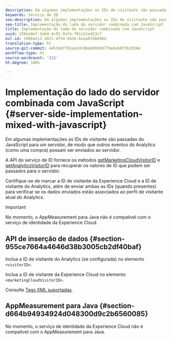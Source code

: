 ```yaml
---
description: Em algumas implementações as IDs de visitante são passadas do JavaScript para um servidor, de modo que outros eventos do Analytics (como uma compra) possam ser enviados ao servidor.
keywords: Serviço de ID
seo-description: Em algumas implementações as IDs de visitante são passadas do JavaScript para um servidor, de modo que outros eventos do Analytics (como uma compra) possam ser enviados ao servidor.
seo-title: Implementação do lado do servidor combinada com JavaScript
title: Implementação do lado do servidor combinada com JavaScript
uuid: 256ea0e7-1eb4-4c92-9a7e-f61cb1ed13c7
exl-id: 1986ee11-2021-4f34-bb56-6eaa87b6dd6d
translation-type: ht
source-git-commit: 4453ebf701ea2dc06e6093dd77be6eb0f3b2936e
workflow-type: ht
source-wordcount: '213'
ht-degree: 100%

---
```


# Implementação do lado do servidor combinada com JavaScript {#server-side-implementation-mixed-with-javascript}

Em algumas implementações as IDs de visitante são passadas do JavaScript para um servidor, de modo que outros eventos do Analytics (como uma compra) possam ser enviados ao servidor.

A API do serviço de ID fornece os métodos [getMarketingCloudVisitorID](../../library/get-set/getmcvid.md) e [getAnalyticsVisitorID](../../library/get-set/getanalyticsvisitorid.md) para recuperar os valores de ID que podem ser passados para o servidor.

Certifique-se de marcar a ID de visitante da Experience Cloud e a ID de visitante do Analytics, além de enviar ambas as IDs (quando presentes) para verificar se os dados enviados estão associados ao perfil de visitante atual do Analytics.

>[!IMPORTANT]
>
>No momento, o AppMeasurement para Java não é compatível com o serviço de identidade da Experience Cloud.

## API de inserção de dados {#section-955ce7664a4646d38b3005cb2df40baf}

Inclua a ID de visitante do Analytics (se configurada) no elemento `<visitorID>`.

Inclua a ID de visitante da Experience Cloud no elemento `<marketingCloudVisitorID>`.

Consulte [Tags XML suportadas](https://www.adobe.io).

## AppMeasurement para Java {#section-d664b94934924d048300d9c2b6560085}

No momento, o serviço de identidade da Experience Cloud não é compatível com o AppMeasurement para Java.
